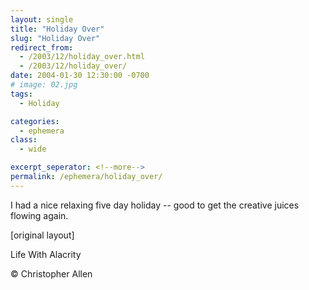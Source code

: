 ```yaml
---
layout: single
title: "Holiday Over"
slug: "Holiday Over"
redirect_from:
  - /2003/12/holiday_over.html
  - /2003/12/holiday_over/
date: 2004-01-30 12:30:00 -0700
# image: 02.jpg
tags: 
  - Holiday

categories:
  - ephemera
class:
  - wide

excerpt_seperator: <!--more-->
permalink: /ephemera/holiday_over/
---
```


I had a nice relaxing five day holiday -- good to get the creative juices flowing again.

[original layout]

Life With Alacrity

© Christopher Allen